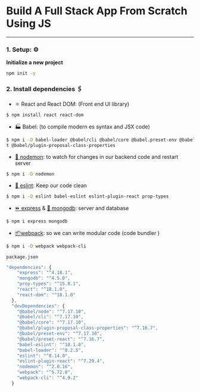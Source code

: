 # Build A Full Stack App From Scratch Using JS
<hr>


### 1. Setup: ⚙️
**Initialize a new project**
```sh
npm init -y
```

### 2. Install dependencies 🖇️

- ⚛️ React and React DOM: (Front end UI library) 
  
```sh 
$ npm install react react-dom
```

- 🏭 Babel: (to compile modern es syntax and JSX code) 
  
```sh 
$ npm i -D babel-loader @babel/cli @babel/core @babel.preset-env @babel/preset-reac
t @babel/plugin-proposal-class-properties
```

- [👿 nodemon](https://nodemon.io/): to watch for changes in our backend code and restart server 
  
```sh 
$ npm i -D nodemon 
```

- [🧼 eslint](https://eslint.org/): Keep our code clean
  
```sh 
$ npm i -D eslint babel-eslint eslint-plugin-react prop-types
```

- [⏩ express](https://expressjs.com/) & [🍏 mongodb](https://www.mongodb.com/): server and database
  
```sh 
$ npm i express mongodb
```

- [📦webpack](https://webpack.js.org/): so we can write modular code (code bundler )
  
```sh 
$ npm i -D webpack webpack-cli
```

`package.json`

```js
"dependencies": {
    "express": "^4.18.1",
    "mongodb": "^4.5.0",
    "prop-types": "^15.8.1",
    "react": "^18.1.0",
    "react-dom": "^18.1.0"
  },
  "devDependencies": {
    "@babel/node": "^7.17.10",
    "@babel/cli": "^7.17.10",
    "@babel/core": "^7.17.10",
    "@babel/plugin-proposal-class-properties": "^7.16.7",
    "@babel/preset-env": "^7.17.10",
    "@babel/preset-react": "^7.16.7",
    "babel-eslint": "^10.1.0",
    "babel-loader": "^8.2.5",
    "eslint": "^8.14.0",
    "eslint-plugin-react": "^7.29.4",
    "nodemon": "^2.0.16",
    "webpack": "^5.72.0",
    "webpack-cli": "^4.9.2"
  }

```